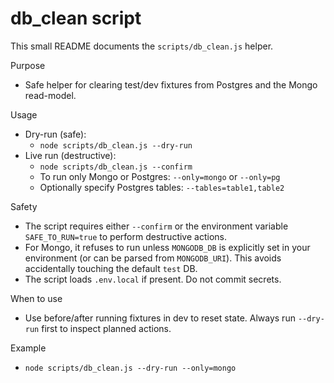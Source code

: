 # db_clean script

This small README documents the `scripts/db_clean.js` helper.

Purpose
- Safe helper for clearing test/dev fixtures from Postgres and the Mongo read-model.

Usage
- Dry-run (safe):
  - `node scripts/db_clean.js --dry-run`
- Live run (destructive):
  - `node scripts/db_clean.js --confirm`
  - To run only Mongo or Postgres: `--only=mongo` or `--only=pg`
  - Optionally specify Postgres tables: `--tables=table1,table2`

Safety
- The script requires either `--confirm` or the environment variable `SAFE_TO_RUN=true` to perform destructive actions.
- For Mongo, it refuses to run unless `MONGODB_DB` is explicitly set in your environment (or can be parsed from `MONGODB_URI`). This avoids accidentally touching the default `test` DB.
- The script loads `.env.local` if present. Do not commit secrets.

When to use
- Use before/after running fixtures in dev to reset state. Always run `--dry-run` first to inspect planned actions.

Example
- `node scripts/db_clean.js --dry-run --only=mongo`
